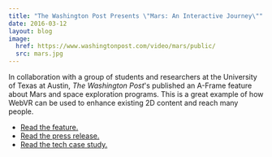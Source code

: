 ```yaml
---
title: "The Washington Post Presents \"Mars: An Interactive Journey\""
date: 2016-03-12
layout: blog
image:
  href: https://www.washingtonpost.com/video/mars/public/
  src: mars.jpg
---
```


In collaboration with a group of students and researchers at the University of Texas at Austin, *The Washington Post*'s published an A-Frame feature about Mars and space exploration programs. This is a great example of how WebVR can be used to enhance existing 2D content and reach many people.

- [Read the feature.](https://www.washingtonpost.com/graphics/business/mars-journey/)
- [Read the press release.](https://www.washingtonpost.com/pr/wp/2016/03/11/experience-mars-with-the-washington-posts-virtual-reality/)
- [Read the tech case study.](https://developer.washingtonpost.com/pb/blog/post/2016/03/11/vr-for-all/)

<!-- more -->
